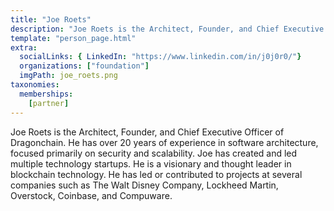 ```yaml
---
title: "Joe Roets"
description: "Joe Roets is the Architect, Founder, and Chief Executive Officer of Dragonchain."
template: "person_page.html"
extra:
  socialLinks: { LinkedIn: "https://www.linkedin.com/in/j0j0r0/"}
  organizations: ["foundation"]
  imgPath: joe_roets.png
taxonomies:
  memberships:
    [partner]
---
```


Joe Roets is the Architect, Founder, and Chief Executive Officer of Dragonchain. He has over 20 years of experience in software architecture, focused primarily on security and scalability. Joe has created and led multiple technology startups. He is a visionary and thought leader in blockchain technology. He has led or contributed to projects at several companies such as The Walt Disney Company, Lockheed Martin, Overstock, Coinbase, and Compuware.